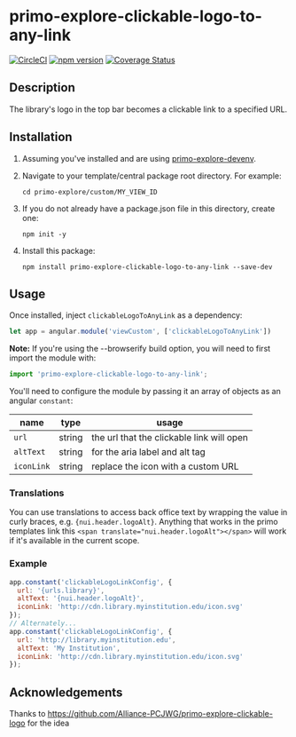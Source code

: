 # primo-explore-clickable-logo-to-any-link

[![CircleCI](https://circleci.com/gh/NYULibraries/primo-explore-clickable-logo-to-any-link.svg?style=svg)](https://circleci.com/gh/NYULibraries/primo-explore-clickable-logo-to-any-link)
[![npm version](https://img.shields.io/npm/v/primo-explore-clickable-logo-to-any-link.svg)](https://www.npmjs.com/package/primo-explore-clickable-logo-to-any-link)
[![Coverage Status](https://coveralls.io/repos/github/NYULibraries/primo-explore-clickable-logo-to-any-link/badge.svg?branch=master)](https://coveralls.io/github/NYULibraries/primo-explore-clickable-logo-to-any-link?branch=master)

## Description

The library's logo in the top bar becomes a clickable link to a specified URL.

## Installation

1. Assuming you've installed and are using [primo-explore-devenv](https://github.com/ExLibrisGroup/primo-explore-devenv).

2. Navigate to your template/central package root directory. For example:
    ```
    cd primo-explore/custom/MY_VIEW_ID
    ```
3. If you do not already have a package.json file in this directory, create one:
    ```
    npm init -y
    ```
4. Install this package:
    ```
    npm install primo-explore-clickable-logo-to-any-link --save-dev
    ```

## Usage

Once installed, inject `clickableLogoToAnyLink` as a dependency:

```js
let app = angular.module('viewCustom', ['clickableLogoToAnyLink'])
```

**Note:** If you're using the --browserify build option, you will need to first import the module with:

```js
import 'primo-explore-clickable-logo-to-any-link';
```

You'll need to configure the module by passing it an array of objects as an angular `constant`:

| name | type | usage |
|------|-------------|--------|
| `url` | string | the url that the clickable link will open |
| `altText` | string | for the aria label and alt tag |
| `iconLink` | string | replace the icon with a custom URL |

### Translations

You can use translations to access back office text by wrapping the value in curly braces, e.g. `{nui.header.logoAlt}`. Anything that works in the primo templates link this `<span translate="nui.header.logoAlt"></span>` will work if it's available in the current scope.

### Example

```js
app.constant('clickableLogoLinkConfig', {
  url: '{urls.library}',
  altText: '{nui.header.logoAlt}',
  iconLink: 'http://cdn.library.myinstitution.edu/icon.svg'
});
// Alternately...
app.constant('clickableLogoLinkConfig', {
  url: 'http://library.myinstitution.edu',
  altText: 'My Institution',
  iconLink: 'http://cdn.library.myinstitution.edu/icon.svg'
});
```

## Acknowledgements

Thanks to https://github.com/Alliance-PCJWG/primo-explore-clickable-logo
for the idea
